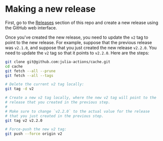 # Making a new release

First, go to the [Releases](https://github.com/julia-actions/cache/releases) section of this repo and create a new release using the GitHub web interface.

Once you've created the new release, you need to update the `v2` tag to point to the new release. For example, suppose that the previous release was `v2.1.0`, and suppose that you just created the new release `v2.2.0`. You need to update the `v2` tag so that it points to `v2.2.0`. Here are the steps:

```bash
git clone git@github.com:julia-actions/cache.git
cd cache
git fetch --all --prune
git fetch --all --tags

# Delete the current v2 tag locally:
git tag -d v2

# Create a new v2 tag locally, where the new v2 tag will point to the
# release that you created in the previous step.
#
# Make sure to change `v2.2.0` to the actual value for the release
# that you just created in the previous step.
git tag v2 v2.2.0

# Force-push the new v2 tag:
git push --force origin v2
```
